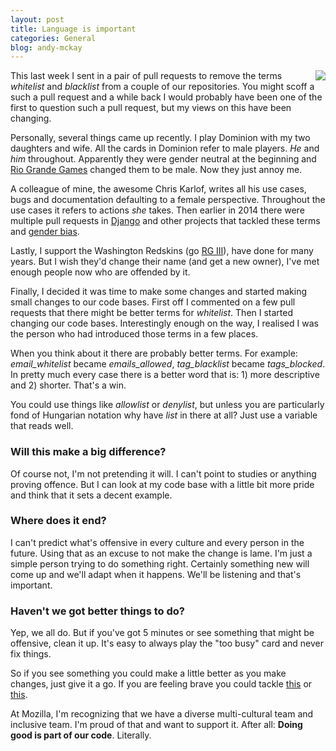 ```yaml
---
layout: post
title: Language is important
categories: General
blog: andy-mckay
---
```


<img src="https://farm6.staticflickr.com/5108/5569324504_b5a30e8dfc.jpg" style="float: right">

This last week I sent in a pair of pull requests to remove the terms *whitelist* and *blacklist* from a couple of our repositories. You might scoff a such a pull request and a while back I would probably have been one of the first to question such a pull request, but my views on this have been changing.

Personally, several things came up recently. I play Dominion with my two daughters and wife. All the cards in Dominion refer to male players. *He* and *him* throughout. Apparently they were gender neutral at the beginning and <a href="http://forum.dominionstrategy.com/index.php?topic=5799.420;wap2">Rio Grande Games</a> changed them to be male. Now they just annoy me.

A colleague of mine, the awesome Chris Karlof, writes all his use cases, bugs and documentation defaulting to a female perspective. Throughout the use cases it refers to actions *she* takes. Then earlier in 2014 there were multiple pull requests in <a href="https://github.com/django/django/pull/2692">Django</a> and other projects that tackled these terms and <a href="https://www.joyent.com/blog/the-power-of-a-pronoun">gender bias</a>.

Lastly, I support the Washington Redskins (go <a href="https://www.google.ca/search?q=redskins+rg+iii&biw=1124&bih=656&source=lnms&tbm=isch&sa=X&ei=HBiuVInMKsnkoASx3ILwAQ&ved=0CAcQ_AUoAg">RG III</a>), have done for many years. But I wish they'd change their name (and get a new owner), I've met enough people now who are offended by it.

Finally, I decided it was time to make some changes and started making small changes to our code bases. First off I commented on a few pull requests that there might be better terms for *whitelist*. Then I started changing our code bases. Interestingly enough on the way, I realised I was the person who had introduced those terms in a few places.

When you think about it there are probably better terms. For example: *email_whitelist* became *emails_allowed*, *tag_blacklist* became *tags_blocked*. In pretty much every case there is a better word that is: 1) more descriptive and  2) shorter. That's a win.

You could use things like *allowlist* or *denylist*, but unless you are particularly fond of Hungarian notation why have *list* in there at all? Just use a variable that reads well.

<h3>Will this make a big difference?</h3>

Of course not, I'm not pretending it will. I can't point to studies or anything proving offence. But I can look at my code base with a little bit more pride and think that it sets a decent example.

<h3>Where does it end?</h3>

I can't predict what's offensive in every culture and every person in the future. Using that as an excuse to not make the change is lame. I'm just a simple person trying to do something right. Certainly something new will come up and we'll adapt when it happens. We'll be listening and that's important.

<h3>Haven't we got better things to do?</h3>

Yep, we all do. But if you've got 5 minutes or see something that might be offensive, clean it up. It's easy to always play the "too busy" card and never fix things.

So if you see something you could make a little better as you make changes, just give it a go. If you are feeling brave you could tackle <a href="https://dxr.mozilla.org/mozilla-central/search?q=whitelist">this</a> or <a href="https://dxr.mozilla.org/mozilla-central/search?q=blacklist">this</a>.

At Mozilla, I'm recognizing that we have a diverse multi-cultural team and inclusive team. I'm proud of that and want to support it. After all: **Doing good is part of our code**. Literally.
